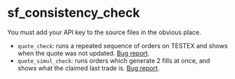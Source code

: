 # sf_consistency_check

You must add your API key to the source files in the obvious place.

* `quote_check`: runs a repeated sequence of orders on TESTEX and shows when the quote was not updated. [Bug report](https://discuss.starfighters.io/t/some-successful-orders-dont-touch-the-quote/4765).
* `quote_simul_check`: runs orders which generate 2 fills at once, and shows what the claimed last trade is. [Bug report](https://discuss.starfighters.io/t/when-2-fills-occur-at-once-it-is-arbitrary-which-one-sets-the-quote/4725).
